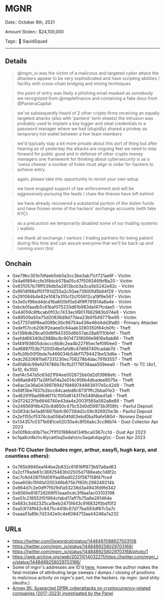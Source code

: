 # MGNR

Date:: October 8th, 2021

Amount Stolen:: $24,100,000

Tags:: 🔑 SquidSquad


---


## Details

> @mgnr_io was the victim of a malicious and targeted cyber attack the attackers appear to be very sophisticated and have scripting abilities / facility with cross-chain bridging and mixing techniques

> the point of entry was likely a phishing email masked as somebody we recognized from @maplefinance and containing a fake docx from @PanteraCapital

> we've subsequently heard of 2 other crypto firms receiving an equally targeted attacks (also with 'pantera' term sheets) the intrusion was probably used to implant a key logger and steal credentials to a password manager where we had (stupidly) shared a privkey as temporary hot wallet between a few team members

> we'd typically stay a bit more private about this sort of thing but after hearing as of yesterday the attacks are ongoing feel we need to step forward for public good and in defense of other crypto money managers one framework for thinking about cybersecurity is as a 'swiss cheese' a number of holes must align in order for hackers to achieve entry

> again, please take this opportunity to revisit your own setup

> we have engaged support of law enforcement and will be aggressively pursuing the leads / clues the thieves have left behind

> we have already recovered a substantial portion of the stolen funds and have frozen some of the hackers' exchange accounts (with fake KYC)

> as a precaution we temporarily disabled some of our trading systems / wallets

> we thank all exchange / venture / trading partners for being patient during this time and can assure everyone that we'll be back up and running soon (tm)


## Onchain


- 0xe79bc301e7dfaeb5eb0a3cc3be3ab71cf721ae6f - Victim
- 0x4a6f894ccfe3f8dcb578a05c47f509346fbf8a20 - Victim
- 0x931057b79ff539db5a2813bcb3a3ca5b5242e82c - Victim
- 0x9614f88a1f0f791d255a2c50ae73900fd5b64f29 - Victim
- 0x291084b4e82e1087a310cf2cf05612ca19f9e567 - Victim
- 0x3e0cf96ed4dcd16a800bf0a54f9ff791814a8a4e - Victim
- 0xbcb0faadb5c61baf075233d61b983da147fcdae5 - Victim
- 0x44059c8fbcab0f03c7433ec99017662983b074e8 - Victim
- 0x89509a50e75d20836d9d77dea23b91549771be95 - Victim
- 0x57737d6f8ea0099c30c96754a436e46d4dd3fa80 - Primary Attacker
- 0xdef57ccb20b1f2eaee0c64aab3280350f84cb0fc - Theft
- 0x1398db28ca00d9f943355d6b57ab28a61110bfef - Theft
- 0xefdd66340b2988bc8c90147318066e9816e9ab86 - Theft
- 0xf49193605dcbccc6b8c2ea4b22795ec1ef090ee0 - Theft
- 0xd6897f53b7120054be1afd8c47d68740fcadab7d - Theft
- 0xfb26b00f5bde7e466034b54bf11794421be53d6e - Theft
- 0xdc2620681fa67331230ec708278b4dac79193557 - Theft
- 0x6fd6dc99efd74786b76cfb2f776f38aaa509eea0 - Theft - to TC (4x1, 5x10, 6x100)
- 0xe14c547a5c63d21f94ee002672bb0d2d13988efc - Theft
- 0x68ab84971a26f0d14a2e014c956b4dbadee9075e - Theft
- 0x6ac2e36a0439978942194697446836117e5c4249 - Theft
- 0x68f3be7637b2bcc84caebd8c873f1ffc2bba01e3 - Theft
- 0xd6291f9ad99d6f11c1100d614317b549fdbed1a6 - Theft
- 0x072422f1b6946740e43da4e2003f565a582a8e89 - Theft
- 0x246569f8b420c8d850c475c53d0d59973b3f08fc - Paxful Deposit
- 0x593dc5e1ad81667bbfc90739dd2c09c926920e3b - Paxful Deposit
- 0x2e1155cf5374cba058a04fd03ebd0ba19afe580d - Noones Deposit
- 0x134357c0371b681ce02030a4c8f56abc3cc86b14 - Dust Collector Apr 2023
- 0x00f8dcd0b71ec7f1f131988d4134fbca0367cc1d - Dust Apr 2023
- bc1qa8ct4krhc4lycat0sq5sdahznv3aqahdqxgfzc - Dust Apr 2023


### Post-TC Cluster (includes mgnr, arthur, easyfi, hugh karp, and countless others):

- 0x785b9940eaf44be2b832c61816ff873b97a8ad63
- 0x2cf79ade61c36925463b02505d7186eabc1d8f2c
- 0xc7c6d42875fd091faa16ad0225f587158f47fce4
- 0xea609c15f4fa1205346b875b7f65fc298249214b
- 0x964d7c2e0dff7f929d1a53238d3a4943fd9fd342
- 0x6560e818728269f51eaa0cdc3f8aa1ac03103198
- 0xe51c218552f01984cfabd17aff7b75a8e281464e
- 0x683c3d42325ca1beb2475f443c916832f0bd10f2
- 0xa53f74f942c8475c4418c67d77ba593df67c5a7c
- 0xaaa51a89c7d3342e0c4e6084713aa44248a7a232


## URLs

- https://twitter.com/0xwordcel/status/1448497088627503108
- https://twitter.com/mgnr_io/status/1448489258029703168/
- https://twitter.com/mgnr_io/status/1448489258029703168/photo/1
- https://web.archive.org/web/20211014032211/https://twitter.com/mgnr_io/status/1448489258029703168/
- Some of mgnr's addresses are ID'd [here](https://cryptocatvc.medium.com/mgnr-io-maple-finance-7e70241e5f4), however the author makes the fatal mistake of attributing large sweeps / dumps / closing of positions to malicious activity on mgnr's part, not the hackers. rip mgnr. (and shity sleuths.)
- [Annex 95: Suspected DPRK cyberattacks on cryptocurrency-related companies (2017-2023) investigated by the Panel](../pdfs/2024-03-07_UN-Security-Council_s-2024-215.pdf)

